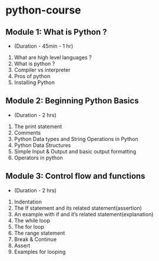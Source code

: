 # python-course

## Module 1: What is Python ?
* (Duration - 45min - 1 hr)
1. What are high level languages ?
2. What is python ?
3. Compiler vs interpreter
4. Pros of python 
5. Installing Python

## Module 2: Beginning Python Basics 
* (Duration - 2 hrs)
1. The print statement
2. Comments
3. Python Data types and String Operations in Python
4. Python Data Structures
5. Simple Input & Output and basic output formatting
6. Operators in python

## Module 3: Control flow and functions
* (Duration - 2 hrs)
1. Indentation
2. The If statement and its related statement(assertion)
3. An example with if and it’s related statement(explanation)
4. The while loop
5. The for loop
6. The range statement
7. Break & Continue
8. Assert
9. Examples for looping

